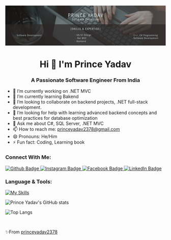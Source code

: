 ![logo](https://github.com/Princeyadav2378/Princeyadav2378/blob/797f62a0c5579de4d7711464d6143c43662fa6ee/Prince%20Yadav.jpg)
<h1 align="center"> Hi 👋 I'm Prince Yadav </h1>
<h3 align=center>A Passionate Software Engineer From India</h3>

- 🔭 I’m currently working on .NET MVC
- 🌱 I’m currently learning Bakend
- 👯 I’m looking to collaborate on backend projects, .NET full-stack development.
- 🤔 I’m looking for help with learning advanced backend concepts and best practices for database optimization 
- 💬 Ask me about C#, SQL Server, .NET MVC
- 📫 How to reach me: princeyadav2378@gmail.com
- 😄 Pronouns: He/Him
- ⚡ Fun fact: Coding, Learning book

### Connect With Me:
<div id="badges">
  <a href="https://github.com/princeyadav2378">
    <img src="https://img.shields.io/badge/Github-white?style=for-the-badge&logo=Github&logoColor=black" alt="Github  Badge"/>
  </a>
    <a href="https://www.instagram.com/princeyadav1640">
    <img src="https://img.shields.io/badge/Instagram-purple?style=for-the-badge&logo=instagram&logoColor=white" alt="Instagram  Badge"/>
  </a>
    <a href="https://fb.com/princeyadav">
    <img src="https://img.shields.io/badge/facebook-blue?style=for-the-badge&logo=Facebook&logoColor=white" alt="Facebook  Badge"/>
  </a>
    <a href="https://www.linkedin.com/in/prince-yadav-622579246/">
    <img src="https://img.shields.io/badge/LinkedIn-blue?style=for-the-badge&logo=LinkedIn&logoColor=white" alt="LinkedIn  Badge"/>
  </a>
</div>

### Language & Tools:
<!-- [![My Skills](https://skillicons.dev/icons?i=cs,dotnet,jquery,mysql,html,css,github,visualstudio)](https://skillicons.dev) -->
[![My Skills](https://skillicons.dev/icons?i=cs,dotnet,jquery,mysql,html,css,github,visualstudio&perline=5)](https://skillicons.dev)

<!--  Commented Code 
<p align="center">
  <a href="https://skillicons.dev">
    <img src="https://skillicons.dev/icons?i=cpp,cs,dotnet,jquery,mysql,html,css,github,visualstudio" />
  </a>
</p>
-->
![Prince Yadav's GitHub stats](https://github-readme-stats.vercel.app/api?username=princeyadav2378&show_icons=true&theme=dark)

![Top Langs](https://github-readme-stats.vercel.app/api/top-langs/?username=princeyadav2378&theme=dark)

<br>

✨From [princeyadav2378](https://github.com/princeyadav2378)

